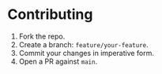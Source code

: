 # Contributing

1. Fork the repo.
2. Create a branch: `feature/your-feature`.
3. Commit your changes in imperative form.
4. Open a PR against `main`.
